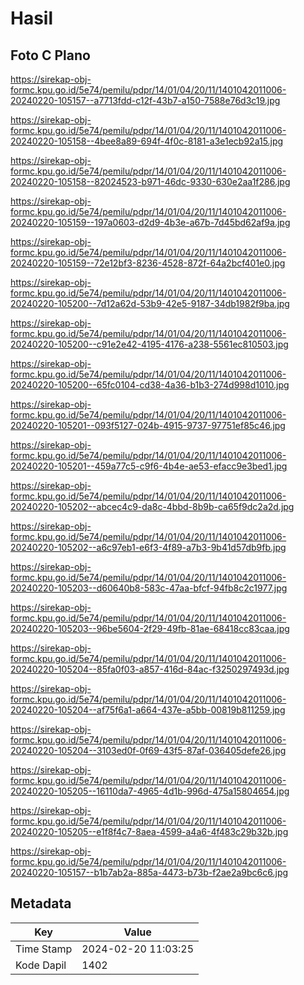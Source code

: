 # Hasil

## Foto C Plano

https://sirekap-obj-formc.kpu.go.id/5e74/pemilu/pdpr/14/01/04/20/11/1401042011006-20240220-105157--a7713fdd-c12f-43b7-a150-7588e76d3c19.jpg

https://sirekap-obj-formc.kpu.go.id/5e74/pemilu/pdpr/14/01/04/20/11/1401042011006-20240220-105158--4bee8a89-694f-4f0c-8181-a3e1ecb92a15.jpg

https://sirekap-obj-formc.kpu.go.id/5e74/pemilu/pdpr/14/01/04/20/11/1401042011006-20240220-105158--82024523-b971-46dc-9330-630e2aa1f286.jpg

https://sirekap-obj-formc.kpu.go.id/5e74/pemilu/pdpr/14/01/04/20/11/1401042011006-20240220-105159--197a0603-d2d9-4b3e-a67b-7d45bd62af9a.jpg

https://sirekap-obj-formc.kpu.go.id/5e74/pemilu/pdpr/14/01/04/20/11/1401042011006-20240220-105159--72e12bf3-8236-4528-872f-64a2bcf401e0.jpg

https://sirekap-obj-formc.kpu.go.id/5e74/pemilu/pdpr/14/01/04/20/11/1401042011006-20240220-105200--7d12a62d-53b9-42e5-9187-34db1982f9ba.jpg

https://sirekap-obj-formc.kpu.go.id/5e74/pemilu/pdpr/14/01/04/20/11/1401042011006-20240220-105200--c91e2e42-4195-4176-a238-5561ec810503.jpg

https://sirekap-obj-formc.kpu.go.id/5e74/pemilu/pdpr/14/01/04/20/11/1401042011006-20240220-105200--65fc0104-cd38-4a36-b1b3-274d998d1010.jpg

https://sirekap-obj-formc.kpu.go.id/5e74/pemilu/pdpr/14/01/04/20/11/1401042011006-20240220-105201--093f5127-024b-4915-9737-97751ef85c46.jpg

https://sirekap-obj-formc.kpu.go.id/5e74/pemilu/pdpr/14/01/04/20/11/1401042011006-20240220-105201--459a77c5-c9f6-4b4e-ae53-efacc9e3bed1.jpg

https://sirekap-obj-formc.kpu.go.id/5e74/pemilu/pdpr/14/01/04/20/11/1401042011006-20240220-105202--abcec4c9-da8c-4bbd-8b9b-ca65f9dc2a2d.jpg

https://sirekap-obj-formc.kpu.go.id/5e74/pemilu/pdpr/14/01/04/20/11/1401042011006-20240220-105202--a6c97eb1-e6f3-4f89-a7b3-9b41d57db9fb.jpg

https://sirekap-obj-formc.kpu.go.id/5e74/pemilu/pdpr/14/01/04/20/11/1401042011006-20240220-105203--d60640b8-583c-47aa-bfcf-94fb8c2c1977.jpg

https://sirekap-obj-formc.kpu.go.id/5e74/pemilu/pdpr/14/01/04/20/11/1401042011006-20240220-105203--96be5604-2f29-49fb-81ae-68418cc83caa.jpg

https://sirekap-obj-formc.kpu.go.id/5e74/pemilu/pdpr/14/01/04/20/11/1401042011006-20240220-105204--85fa0f03-a857-416d-84ac-f3250297493d.jpg

https://sirekap-obj-formc.kpu.go.id/5e74/pemilu/pdpr/14/01/04/20/11/1401042011006-20240220-105204--af75f6a1-a664-437e-a5bb-00819b811259.jpg

https://sirekap-obj-formc.kpu.go.id/5e74/pemilu/pdpr/14/01/04/20/11/1401042011006-20240220-105204--3103ed0f-0f69-43f5-87af-036405defe26.jpg

https://sirekap-obj-formc.kpu.go.id/5e74/pemilu/pdpr/14/01/04/20/11/1401042011006-20240220-105205--16110da7-4965-4d1b-996d-475a15804654.jpg

https://sirekap-obj-formc.kpu.go.id/5e74/pemilu/pdpr/14/01/04/20/11/1401042011006-20240220-105205--e1f8f4c7-8aea-4599-a4a6-4f483c29b32b.jpg

https://sirekap-obj-formc.kpu.go.id/5e74/pemilu/pdpr/14/01/04/20/11/1401042011006-20240220-105157--b1b7ab2a-885a-4473-b73b-f2ae2a9bc6c6.jpg


## Metadata

| Key        | Value               |
| ---------- | ------------------- |
| Time Stamp | 2024-02-20 11:03:25 |
| Kode Dapil | 1402                |



